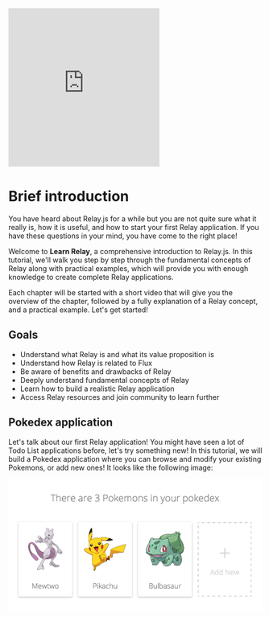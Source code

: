 <iframe height="315" src="https://www.youtube.com/embed/3eDgqSk_FsI" frameborder="0" allowfullscreen></iframe>

# Brief introduction

You have heard about Relay.js for a while but you are not quite sure what it really is, how it is useful, and how to start your first Relay application. If you have these questions in your mind, you have come to the right place!

Welcome to **Learn Relay**, a comprehensive introduction to Relay.js. In this tutorial, we'll walk you step by step through the fundamental concepts of Relay along with practical examples, which will provide you with enough knowledge to create complete Relay applications.

Each chapter will be started with a short video that will give you the overview of the chapter, followed by a fully explanation of a Relay concept, and a practical example. Let's get started!

## Goals

- Understand what Relay is and what its value proposition is
- Understand how Relay is related to Flux
- Be aware of benefits and drawbacks of Relay
- Deeply understand fundamental concepts of Relay
- Learn how to build a realistic Relay application
- Access Relay resources and join community to learn further


## Pokedex application

Let's talk about our first Relay application! You might have seen a lot of Todo List applications before, let's try something new! In this tutorial, we will build a Pokedex application where you can browse and modify your existing Pokemons, or add new ones! It looks like the following image:

![](../images/demo.png)
